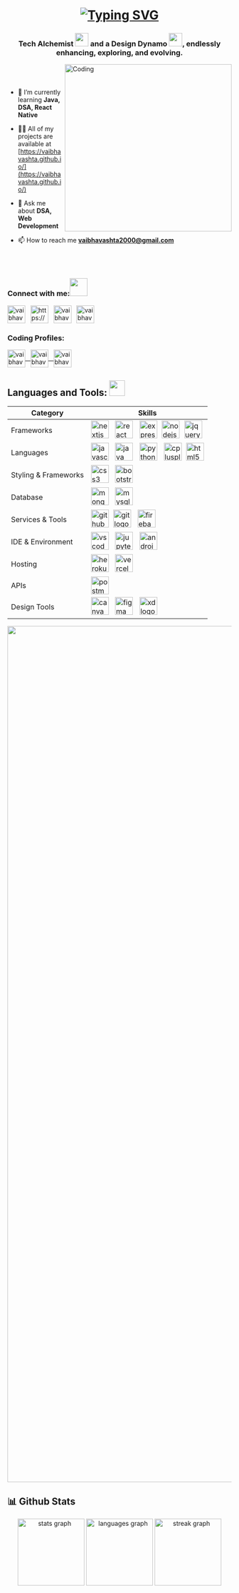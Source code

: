 <h1 align="center">
    <a href="https://git.io/typing-svg"><img src="https://readme-typing-svg.demolab.com?font=Righteous&size=34&duration=3000&pause=1000&color=000000&random=false&width=435&lines=Hi+There+%F0%9F%91%8B%2C;I'm+Vaibhav+Ashta;Nice+to+Meet+You!" alt="Typing SVG" /></a>
</h1>

<h3 align="center">Tech Alchemist <img src="https://github.com/rudrabarad/rudrabarad/blob/master/Assets/Developer.gif"
        width="30px"> and a Design Dynamo <img
        src="https://github.com/rudrabarad/rudrabarad/blob/master/Assets/Designer.gif" width="30px">, endlessly
    enhancing,
    exploring, and evolving.</h3>
<img align="right" alt="Coding" width="375" src="https://media.giphy.com/media/qgQUggAC3Pfv687qPC/giphy.gif">
  
<br><br>

<p style="font-size: 20px;">
    
- 🌱 I’m currently learning **Java, DSA, React Native**

- 👨‍💻 All of my projects are available at [https://vaibhavashta.github.io/](https://vaibhavashta.github.io/)

- 💬 Ask me about **DSA, Web Development**

- 📫 How to reach me **vaibhavashta2000@gmail.com**    
</p>


<br><br>

<h3 align="left">Connect with me:<img src='https://github.com/VaibhavAshta/VaibhavAshta/assets/88577836/043ca796-3cd2-477b-97f9-916b02c26aa4' width="40"> </h3>
<p align="left">
  <a href="https://twitter.com/vaibhavashta" target="blank"><img align="center"
      src="https://raw.githubusercontent.com/rahuldkjain/github-profile-readme-generator/master/src/images/icons/Social/twitter.svg"
      alt="vaibhavashta" height="40" width="40" /></a>&nbsp&nbsp
  <a href="https://www.linkedin.com/in/vaibhav-ashta" target="blank"><img align="center"
      src="https://raw.githubusercontent.com/rahuldkjain/github-profile-readme-generator/master/src/images/icons/Social/linked-in-alt.svg"
      alt="https://www.linkedin.com/in/vaibhav-ashta" height="40" width="40" /></a>&nbsp&nbsp
  <a href="https://instagram.com/vaibhavashta" target="blank"><img align="center"
      src="https://raw.githubusercontent.com/rahuldkjain/github-profile-readme-generator/master/src/images/icons/Social/instagram.svg"
      alt="vaibhavashta" height="40" width="40" /></a>&nbsp&nbsp
  <a href="https://discord.gg/871384972299239424" target="blank"><img align="center"
      src="https://raw.githubusercontent.com/rahuldkjain/github-profile-readme-generator/master/src/images/icons/Social/discord.svg"
      alt="vaibhavashta" height="40" width="40" /></a>
</p>

<h3 align="left">Coding Profiles:</h3>
<p align="left">
<a href="https://www.leetcode.com/vaibhavashta" target="blank">
  <img align="center"
    src="https://raw.githubusercontent.com/rahuldkjain/github-profile-readme-generator/master/src/images/icons/Social/leet-code.svg"
    alt="vaibhavashta" height="40" width="40" />&nbsp&nbsp
</a>
<a href="https://www.codechef.com/users/vaibhavashta" target="blank"><img align="center"
    src="https://cdn.jsdelivr.net/npm/simple-icons@3.1.0/icons/codechef.svg" alt="vaibhavashta" height="40"
    width="40" />&nbsp&nbsp
</a>
<a href="https://auth.geeksforgeeks.org/user/vaibhavashta2000" target="blank">
  <img align="center"
    src="https://raw.githubusercontent.com/rahuldkjain/github-profile-readme-generator/master/src/images/icons/Social/geeks-for-geeks.svg"
    alt="vaibhavashta" height="40" width="40" />
</a>
</p>

## Languages and Tools: <img src='https://user-images.githubusercontent.com/74038190/206662607-d9e7591e-bbf9-42f9-9386-29efc927bc16.gif' width="35"> 

| Category        | Skills        |
|-----------------|---------------|
| Frameworks| <img src="https://cdn.jsdelivr.net/gh/devicons/devicon/icons/nextjs/nextjs-original.svg" height="40" alt="nextjs logo"/> <img width="6" /> <img src="https://cdn.jsdelivr.net/gh/devicons/devicon/icons/react/react-original.svg" height="40" alt="react logo"/> <img width="6" /> <img src="https://cdn.jsdelivr.net/gh/devicons/devicon/icons/express/express-original-wordmark.svg" height="40" alt="express logo"/> <img width="6" /><img src="https://cdn.jsdelivr.net/gh/devicons/devicon/icons/nodejs/nodejs-original-wordmark.svg" height="40" alt="nodejs logo"/> <img width="6" /><img src="https://cdn.jsdelivr.net/gh/devicons/devicon/icons/jquery/jquery-plain-wordmark.svg" height="40" alt="jquery logo"/> |
| Languages       |<img src="https://cdn.jsdelivr.net/gh/devicons/devicon/icons/javascript/javascript-original.svg" height="40" alt="javascript logo"/> <img width="6"/> <img src="https://cdn.jsdelivr.net/gh/devicons/devicon/icons/java/java-original.svg" height="40" alt="java logo"/> <img width="6"/> <img src="https://cdn.jsdelivr.net/gh/devicons/devicon/icons/python/python-original.svg" height="40" alt="python logo"/> <img width="6"/> <img src="https://cdn.jsdelivr.net/gh/devicons/devicon/icons/cplusplus/cplusplus-original.svg" height="40" alt="cplusplus logo"/> <img width="6"/><img src="https://cdn.jsdelivr.net/gh/devicons/devicon/icons/html5/html5-plain-wordmark.svg" height="40" alt="html5 logo"/>|
| Styling & Frameworks | <img src="https://cdn.jsdelivr.net/gh/devicons/devicon/icons/css3/css3-plain-wordmark.svg" height="40" alt="css3 logo"/> <img width="6" /> <img src="https://cdn.jsdelivr.net/gh/devicons/devicon/icons/bootstrap/bootstrap-original.svg" height="40" alt="bootstrap logo"/> |
| Database | <img src="https://cdn.jsdelivr.net/gh/devicons/devicon/icons/mongodb/mongodb-original-wordmark.svg" height="40" alt="mongodb logo"/> <img width="6" /> <img src="https://cdn.jsdelivr.net/gh/devicons/devicon/icons/mysql/mysql-original-wordmark.svg" height="40" alt="mysql logo"/> |
| Services & Tools| <img src="https://cdn.jsdelivr.net/gh/devicons/devicon/icons/github/github-original.svg" height="40" alt="github logo"/> <img width="6" /><img src="https://cdn.jsdelivr.net/gh/devicons/devicon/icons/git/git-original.svg" height="40" alt="git logo"/> <img width="6" /> <img src="https://cdn.jsdelivr.net/gh/devicons/devicon/icons/firebase/firebase-plain-wordmark.svg" height="40" alt="firebase logo"/>|
| IDE & Environment | <img src="https://cdn.jsdelivr.net/gh/devicons/devicon/icons/vscode/vscode-original.svg" height="40" alt="vscode logo"/> <img width="6" /> <img src="https://cdn.jsdelivr.net/gh/devicons/devicon/icons/jupyter/jupyter-original-wordmark.svg" height="40" alt="jupyter logo"/> <img width="6" /> <img src="https://cdn.jsdelivr.net/gh/devicons/devicon/icons/androidstudio/androidstudio-original.svg" height="40" alt="androidstudio logo"/> |
| Hosting         | <img src="https://skillicons.dev/icons?i=heroku" height="40" alt="heroku logo"  /> <img width="6" /> <img src="https://skillicons.dev/icons?i=vercel" height="40" alt="vercel logo"/> |
| APIs | <img src="https://skillicons.dev/icons?i=postman" height="40" alt="postman logo"  /> |
| Design Tools    | <img src="https://cdn.simpleicons.org/canva/00C4CC" height="40" alt="canva logo"  /> <img width="6" /> <img src="https://cdn.jsdelivr.net/gh/devicons/devicon/icons/figma/figma-original.svg" height="40" alt="figma logo"  /> <img width="6" /> <img src="https://skillicons.dev/icons?i=xd" height="40" alt="xd logo"  /> |

<img src="https://www.animatedimages.org/data/media/562/animated-line-image-0184.gif" width="1920" />

## 📊 Github Stats
<div align="center">
  <img
    src="https://github-readme-stats.vercel.app/api?username=vaibhavashta&hide_title=false&hide_rank=false&show_icons=true&include_all_commits=true&count_private=true&disable_animations=false&theme=default&locale=en&hide_border=false&order=1"
    height="150" alt="stats graph" />
  <img
    src="https://github-readme-stats.vercel.app/api/top-langs?username=vaibhavashta&locale=en&hide_title=false&layout=compact&card_width=320&langs_count=5&theme=default&hide_border=false&order=2"
    height="150" alt="languages graph" />
  <img
    src="https://streak-stats.demolab.com?user=vaibhavashta&locale=en&mode=daily&theme=default&hide_border=false&border_radius=5&order=3"
    height="150" alt="streak graph" />
<!--   <img
    src="https://github-readme-activity-graph.vercel.app/graph?username=vaibhavashta&radius=16&theme=github-light&area=true&order=5&hide_title=true&hide_border=false"
    height="300" alt="activity-graph graph" /> 
  <img alt="message" width="50px" src="https://clipart-library.com/images/8iGnXoaia.gif">
  <img alt="portfolio" width="45px" src="https://upload.wikimedia.org/wikipedia/commons/8/81/Portfolio_.gif">-->
</div>

###
